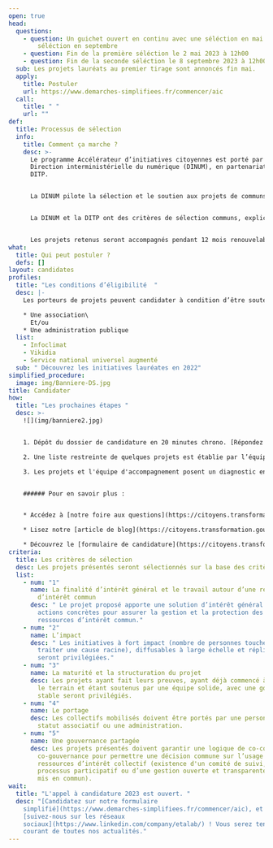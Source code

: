 ```yaml
---
open: true
head:
  questions:
    - question: Un guichet ouvert en continu avec une séléction en mai et une
        séléction en septembre
    - question: Fin de la première séléction le 2 mai 2023 à 12h00
    - question: Fin de la seconde séléction le 8 septembre 2023 à 12h00
  sub: Les projets lauréats au premier tirage sont annoncés fin mai.
  apply:
    title: Postuler
    url: https://www.demarches-simplifiees.fr/commencer/aic
  call:
    title: " "
    url: ""
def:
  title: Processus de sélection
  info:
    title: Comment ça marche ?
    desc: >-
      Le programme Accélérateur d’initiatives citoyennes est porté par la
      Direction interministérielle du numérique (DINUM), en partenariat avec la
      DITP.


      La DINUM pilote la sélection et le soutien aux projets de communs numériques. La Direction interministérielle de la transformation publique (DITP) pilote la sélection et le soutien aux communs qui se structurent autour de ressources, matérielles ou immatérielles, d’intérêt commun dont la dimension numérique n’est pas au cœur de leur action.


      La DINUM et la DITP ont des critères de sélection communs, explicités dans le cahier des charges de l’appel à projet. En revanche, la nature distincte des projets candidats induit deux processus de sélection différents.


      Les projets retenus seront accompagnés pendant 12 mois renouvelables par la DINUM ou la DITP, suivant ce à quoi ils auront candidaté.
what:
  title: Qui peut postuler ?
  defs: []
layout: candidates
profiles:
  title: "Les conditions d’éligibilité  "
  desc: |-
    Les porteurs de projets peuvent candidater à condition d’être soutenus par :

    * Une association\
      Et/ou
    * Une administration publique
  list:
    - Infoclimat
    - Vikidia
    - Service national universel augmenté
  sub: " Découvrez les initiatives lauréates en 2022"
simplified_procedure:
  image: img/Banniere-DS.jpg
title: Candidater
how:
  title: "Les prochaines étapes "
  desc: >-
    ![](img/banniere2.jpg)


    1. Dépôt du dossier de candidature en 20 minutes chrono. [Répondez à notre formulaire simplifié](https://www.demarches-simplifiees.fr/commencer/aic) et recevez une réponse rapidement.

    2. Une liste restreinte de quelques projets est établie par l’équipe de l’AIC. Pour le premier tirage, les projets en liste restreinte, sont examinés par un jury, avec le concours de personnalités qualifiées, dans le mois suivant l’ouverture du guichet. Le second tirage a lieu à l'automne.

    3. Les projets et l'équipe d'accompagnement posent un diagnostic ensemble pour établir la feuille de route de l'accompagnement.


    ###### Pour en savoir plus :


    * Accédez à [notre foire aux questions](https://citoyens.transformation.gouv.fr/faq/)

    * Lisez notre [article de blog](https://citoyens.transformation.gouv.fr/actualites/7-mois-apres-ses-debuts-un-premier-bilan-positif-pour-laccelerateur-dinitiatives-citoyennes/)

    * Découvrez le [formulaire de candidature](https://citoyens.transformation.gouv.fr/img/candidature-à-l-accélérateur-d-initiatives-citoyennes.pdf) à compléter
criteria:
  title: Les critères de sélection
  desc: Les projets présentés seront sélectionnés sur la base des critères suivants
  list:
    - num: "1"
      name: La finalité d’intérêt général et le travail autour d’une ressource
        d’intérêt commun
      desc: " Le projet proposé apporte une solution d’intérêt général et propose des
        actions concrètes pour assurer la gestion et la protection des
        ressources d’intérêt commun."
    - num: "2"
      name: L’impact
      desc: " Les initiatives à fort impact (nombre de personnes touchées, capacité à
        traiter une cause racine), diffusables à large échelle et réplicables
        seront privilégiées."
    - num: "3"
      name: La maturité et la structuration du projet
      desc: Les projets ayant fait leurs preuves, ayant déjà commencé à travailler sur
        le terrain et étant soutenus par une équipe solide, avec une gouvernance
        stable seront privilégiés.
    - num: "4"
      name: Le portage
      desc: Les collectifs mobilisés doivent être portés par une personne morale à
        statut associatif ou une administration.
    - num: "5"
      name: Une gouvernance partagée
      desc: Les projets présentés doivent garantir une logique de co-construction et
        co-gouvernance pour permettre une décision commune sur l’usage des
        ressources d’intérêt collectif (existence d'un comité de suivi, d’un
        processus participatif ou d’une gestion ouverte et transparente du bien
        mis en commun).
wait:
  title: "L'appel à candidature 2023 est ouvert. "
  desc: "[Candidatez sur notre formulaire
    simplifié](https://www.demarches-simplifiees.fr/commencer/aic), et
    [suivez-nous sur les réseaux
    sociaux](https://www.linkedin.com/company/etalab/) ! Vous serez tenus au
    courant de toutes nos actualités."
---
```

